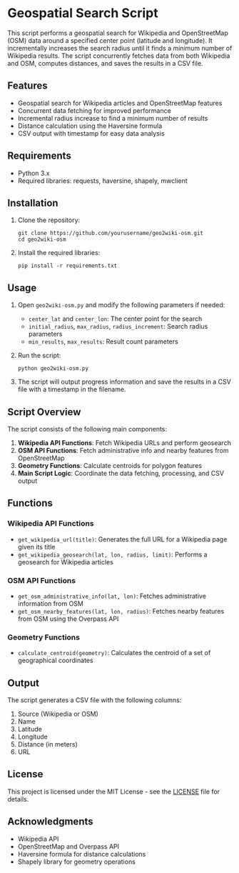 # Geospatial Search Script

This script performs a geospatial search for Wikipedia and OpenStreetMap (OSM) data around a specified center point (latitude and longitude). It incrementally increases the search radius until it finds a minimum number of Wikipedia results. The script concurrently fetches data from both Wikipedia and OSM, computes distances, and saves the results in a CSV file.

## Features

- Geospatial search for Wikipedia articles and OpenStreetMap features
- Concurrent data fetching for improved performance
- Incremental radius increase to find a minimum number of results
- Distance calculation using the Haversine formula
- CSV output with timestamp for easy data analysis

## Requirements

- Python 3.x
- Required libraries: requests, haversine, shapely, mwclient

## Installation

1. Clone the repository:
   ```
   git clone https://github.com/yourusername/geo2wiki-osm.git
   cd geo2wiki-osm
   ```

2. Install the required libraries:
   ```
   pip install -r requirements.txt
   ```

## Usage

1. Open `geo2wiki-osm.py` and modify the following parameters if needed:
   - `center_lat` and `center_lon`: The center point for the search
   - `initial_radius`, `max_radius`, `radius_increment`: Search radius parameters
   - `min_results`, `max_results`: Result count parameters

2. Run the script:
   ```
   python geo2wiki-osm.py
   ```

3. The script will output progress information and save the results in a CSV file with a timestamp in the filename.

## Script Overview

The script consists of the following main components:

1. **Wikipedia API Functions**: Fetch Wikipedia URLs and perform geosearch
2. **OSM API Functions**: Fetch administrative info and nearby features from OpenStreetMap
3. **Geometry Functions**: Calculate centroids for polygon features
4. **Main Script Logic**: Coordinate the data fetching, processing, and CSV output

## Functions

### Wikipedia API Functions

- `get_wikipedia_url(title)`: Generates the full URL for a Wikipedia page given its title
- `get_wikipedia_geosearch(lat, lon, radius, limit)`: Performs a geosearch for Wikipedia articles

### OSM API Functions

- `get_osm_administrative_info(lat, lon)`: Fetches administrative information from OSM
- `get_osm_nearby_features(lat, lon, radius)`: Fetches nearby features from OSM using the Overpass API

### Geometry Functions

- `calculate_centroid(geometry)`: Calculates the centroid of a set of geographical coordinates

## Output

The script generates a CSV file with the following columns:
1. Source (Wikipedia or OSM)
2. Name
3. Latitude
4. Longitude
5. Distance (in meters)
6. URL

## License

This project is licensed under the MIT License - see the [LICENSE](LICENSE) file for details.

## Acknowledgments

- Wikipedia API
- OpenStreetMap and Overpass API
- Haversine formula for distance calculations
- Shapely library for geometry operations
